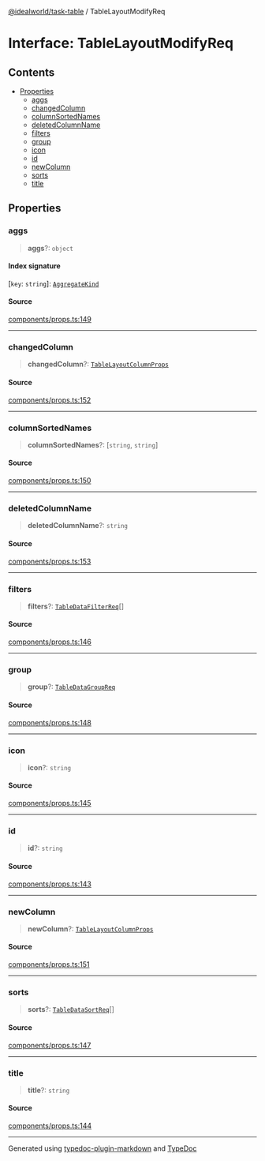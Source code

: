[@idealworld/task-table](../exports.md) / TableLayoutModifyReq

# Interface: TableLayoutModifyReq

## Contents

- [Properties](TableLayoutModifyReq.md#properties)
  - [aggs](TableLayoutModifyReq.md#aggs)
  - [changedColumn](TableLayoutModifyReq.md#changedcolumn)
  - [columnSortedNames](TableLayoutModifyReq.md#columnsortednames)
  - [deletedColumnName](TableLayoutModifyReq.md#deletedcolumnname)
  - [filters](TableLayoutModifyReq.md#filters)
  - [group](TableLayoutModifyReq.md#group)
  - [icon](TableLayoutModifyReq.md#icon)
  - [id](TableLayoutModifyReq.md#id)
  - [newColumn](TableLayoutModifyReq.md#newcolumn)
  - [sorts](TableLayoutModifyReq.md#sorts)
  - [title](TableLayoutModifyReq.md#title)

## Properties

### aggs

> **aggs**?: `object`

#### Index signature

 \[`key`: `string`\]: [`AggregateKind`](../enumerations/AggregateKind.md)

#### Source

[components/props.ts:149](https://github.com/ideal-world/task-table/blob/b775b5f/src/components/props.ts#L149)

***

### changedColumn

> **changedColumn**?: [`TableLayoutColumnProps`](TableLayoutColumnProps.md)

#### Source

[components/props.ts:152](https://github.com/ideal-world/task-table/blob/b775b5f/src/components/props.ts#L152)

***

### columnSortedNames

> **columnSortedNames**?: [`string`, `string`]

#### Source

[components/props.ts:150](https://github.com/ideal-world/task-table/blob/b775b5f/src/components/props.ts#L150)

***

### deletedColumnName

> **deletedColumnName**?: `string`

#### Source

[components/props.ts:153](https://github.com/ideal-world/task-table/blob/b775b5f/src/components/props.ts#L153)

***

### filters

> **filters**?: [`TableDataFilterReq`](TableDataFilterReq.md)[]

#### Source

[components/props.ts:146](https://github.com/ideal-world/task-table/blob/b775b5f/src/components/props.ts#L146)

***

### group

> **group**?: [`TableDataGroupReq`](TableDataGroupReq.md)

#### Source

[components/props.ts:148](https://github.com/ideal-world/task-table/blob/b775b5f/src/components/props.ts#L148)

***

### icon

> **icon**?: `string`

#### Source

[components/props.ts:145](https://github.com/ideal-world/task-table/blob/b775b5f/src/components/props.ts#L145)

***

### id

> **id**?: `string`

#### Source

[components/props.ts:143](https://github.com/ideal-world/task-table/blob/b775b5f/src/components/props.ts#L143)

***

### newColumn

> **newColumn**?: [`TableLayoutColumnProps`](TableLayoutColumnProps.md)

#### Source

[components/props.ts:151](https://github.com/ideal-world/task-table/blob/b775b5f/src/components/props.ts#L151)

***

### sorts

> **sorts**?: [`TableDataSortReq`](TableDataSortReq.md)[]

#### Source

[components/props.ts:147](https://github.com/ideal-world/task-table/blob/b775b5f/src/components/props.ts#L147)

***

### title

> **title**?: `string`

#### Source

[components/props.ts:144](https://github.com/ideal-world/task-table/blob/b775b5f/src/components/props.ts#L144)

***

Generated using [typedoc-plugin-markdown](https://www.npmjs.com/package/typedoc-plugin-markdown) and [TypeDoc](https://typedoc.org/)
